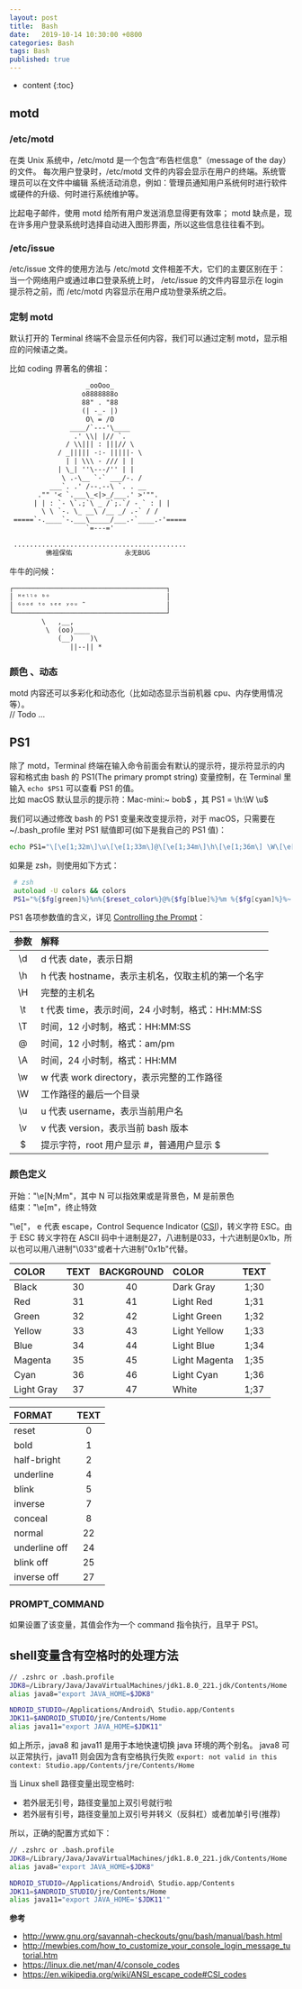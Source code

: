 ```yaml
---
layout: post
title:  Bash
date:   2019-10-14 10:30:00 +0800
categories: Bash
tags: Bash
published: true
---
```


* content
{:toc}

## motd

### /etc/motd

在类 Unix 系统中，/etc/motd 是一个包含“布告栏信息”（message of the day）的文件。
每次用户登录时，/etc/motd 文件的内容会显示在用户的终端。系统管理员可以在文件中编辑
系统活动消息，例如：管理员通知用户系统何时进行软件或硬件的升级、何时进行系统维护等。

比起电子邮件，使用 motd 给所有用户发送消息显得更有效率；
motd 缺点是，现在许多用户登录系统时选择自动进入图形界面，所以这些信息往往看不到。

### /etc/issue

/etc/issue 文件的使用方法与 /etc/motd 文件相差不大，它们的主要区别在于：当一个网络用户或通过串口登录系统上时，
/etc/issue 的文件内容显示在 login 提示符之前，而 /etc/motd 内容显示在用户成功登录系统之后。

### 定制 motd

默认打开的 Terminal 终端不会显示任何内容，我们可以通过定制 motd，显示相应的问候语之类。

比如 coding 界著名的佛祖：

```txt
                   _ooOoo_
                  o8888888o
                  88" . "88
                  (| -_- |)
                   O\ = /O
               ____/`---'\____
                .' \\| |// `.
              / \\||| : |||// \
            / _||||| -:- |||||- \
              | | \\\ - /// | |
            | \_| ''\---/'' | |
             \ .-\__ `-` ___/-. /
          ___`. .' /--.--\ `. . __
       ."" '< `.___\_<|>_/___.' >'"".
      | | : `- \`.;`\ _ /`;.`/ - ` : | |
        \ \ `-. \_ __\ /__ _/ .-` / /
 =====`-.____`-.___\_____/___.-`____.-'=====
                   `=---='

 ...........................................
         佛祖保佑             永无BUG

```

牛牛的问候：

```txt
┌──────────────────────────────────────┐
│ ᴴᵉˡˡᵒ ᵇᵒ                             │
│ ᴳᵒᵒᵈ ᵗᵒ ˢᵉᵉ ʸᵒᵘ ˜                    │
└──────────────────────────────────────┘
        \   ,__,
         \  (oo)____
            (__)    )\
               ||--|| *
```

### 颜色 、动态

motd 内容还可以多彩化和动态化（比如动态显示当前机器 cpu、内存使用情况等）。  
// Todo ...

## PS1

除了 motd，Terminal 终端在输入命令前面会有默认的提示符，提示符显示的内容和格式由 bash 的 PS1(The primary prompt string) 变量控制，在 Terminal 里输入 `echo $PS1` 可以查看 PS1 的值。  
比如 macOS 默认显示的提示符：Mac-mini:~ bob$ ，其 PS1 = \h:\W \u\$ 

我们可以通过修改 bash 的 PS1 变量来改变提示符，对于 macOS，只需要在 ~/.bash_profile 里对 PS1 赋值即可(如下是我自己的 PS1 值)：

```bash
echo PS1="\[\e[1;32m\]\u\[\e[1;33m\]@\[\e[1;34m\]\h\[\e[1;36m\] \W\[\e[0m\]\$ " >> ~/.bash_profile
```

如果是 zsh，则使用如下方式：
```zsh
 # zsh
 autoload -U colors && colors
 PS1="%{$fg[green]%}%n%{$reset_color%}@%{$fg[blue]%}%m %{$fg[cyan]%}%~ %{$reset_color%}%% "
```

PS1 各项参数值的含义，详见 [Controlling the Prompt](http://www.gnu.org/savannah-checkouts/gnu/bash/manual/bash.html#Controlling-the-Prompt)：

|   参数  |   解释                                             |
|   :-:  |   :-                                              |
|   \d   |   d 代表 date，表示日期                              |
|   \h   |   h 代表 hostname，表示主机名，仅取主机的第一个名字      |
|   \H   |   完整的主机名                                       |
|   \t   |   t 代表 time，表示时间，24 小时制，格式：HH:MM:SS      |
|   \T   |   时间，12 小时制，格式：HH:MM:SS                     |
|   \@   |   时间，12 小时制，格式：am/pm                        |
|   \A   |   时间，24 小时制，格式：HH:MM                        |
|   \w   |   w 代表 work directory，表示完整的工作路径            |
|   \W   |   工作路径的最后一个目录                              |
|   \u   |   u 代表 username，表示当前用户名                     |
|   \v   |   v 代表 version，表示当前 bash 版本                  |
|   \$   |   提示字符，root 用户显示 #，普通用户显示 $             |

### 颜色定义

开始："\e[N;Mm"，其中 N 可以指效果或是背景色，M 是前景色  
结束："\e[m"，终止特效

"\e["， e 代表 escape，Control Sequence Indicator ([CSI](https://en.wikipedia.org/wiki/ANSI_escape_code#CSI_codes))，转义字符 ESC。由于 ESC 转义字符在 ASCII 码中十进制是27，八进制是033，十六进制是0x1b，所以也可以用八进制"\033"或者十六进制"0x1b"代替。

|  COLOR      |  TEXT  | BACKGROUND |  COLOR          |  TEXT    |
|  :-         |   :-:  |   :-:      |  :-             |  :-:     |
|  Black      |   30   |   40       |  Dark Gray      |  1;30    |
|  Red        |   31   |   41       |  Light Red      |  1;31    |
|  Green      |   32   |   42       |  Light Green    |  1;32    |
|  Yellow     |   33   |   43       |  Light Yellow   |  1;33    |
|  Blue       |   34   |   44       |  Light Blue     |  1;34    |
|  Magenta    |   35   |   45       |  Light Magenta  |  1;35    |
|  Cyan       |   36   |   46       |  Light Cyan     |  1;36    |
|  Light Gray |   37   |   47       |  White          |  1;37    |

|  FORMAT         |  TEXT |
|  :-             |  :-:  |
|  reset          |  0    |
|  bold           |  1    |
|  half-bright    |  2    |
|  underline      |  4    |
|  blink          |  5    |
|  inverse        |  7    |
|  conceal        |  8    |
|  normal         |  22   |
|  underline off  |  24   |
|  blink off      |  25   |
|  inverse off    |  27   |

### PROMPT_COMMAND

如果设置了该变量，其值会作为一个 command 指令执行，且早于 PS1。

## shell变量含有空格时的处理方法

```bash
// .zshrc or .bash.profile
JDK8=/Library/Java/JavaVirtualMachines/jdk1.8.0_221.jdk/Contents/Home
alias java8="export JAVA_HOME=$JDK8"

NDROID_STUDIO=/Applications/Android\ Studio.app/Contents
JDK11=$ANDROID_STUDIO/jre/Contents/Home
alias java11="export JAVA_HOME=$JDK11"
```

如上所示，java8 和 java11 是用于本地快速切换 java 环境的两个别名。 java8 可以正常执行，java11 则会因为含有空格执行失败
`export: not valid in this context: Studio.app/Contents/jre/Contents/Home`

当 Linux shell 路径变量出现空格时:
* 若外层无引号，路径变量加上双引号就行啦
* 若外层有引号，路径变量加上双引号并转义（反斜杠）或者加单引号(推荐)

所以，正确的配置方式如下：
```bash
// .zshrc or .bash.profile
JDK8=/Library/Java/JavaVirtualMachines/jdk1.8.0_221.jdk/Contents/Home
alias java8="export JAVA_HOME=$JDK8"

NDROID_STUDIO=/Applications/Android\ Studio.app/Contents
JDK11=$ANDROID_STUDIO/jre/Contents/Home
alias java11="export JAVA_HOME='$JDK11'"
```

**参考**

* <http://www.gnu.org/savannah-checkouts/gnu/bash/manual/bash.html>
* <http://mewbies.com/how_to_customize_your_console_login_message_tutorial.htm>
* <https://linux.die.net/man/4/console_codes>
* <https://en.wikipedia.org/wiki/ANSI_escape_code#CSI_codes>
